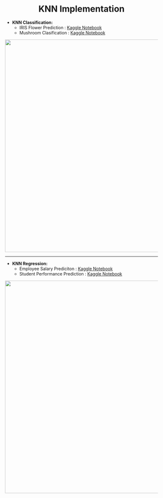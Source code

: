 
<h1 align="center">KNN Implementation</h1>

- **KNN Classification:**
  - IRIS Flower Prediction : [Kaggle Notebook](https://www.kaggle.com/code/snehalsanjaymankar/knn-classification-iris-flower)
  - Mushroom Clasification : [Kaggle Notebook](https://www.kaggle.com/code/snehalsanjaymankar/knn-classification-mushroom-classification)

<img src="https://github.com/mankarsnehal/100-Days-of-Code-Data-Science/blob/main/46.%20Day%2046%20-%20(1%20Sept%202023)%20KNN%20Implementation/KNN%20Classification%20Steps.jpg" height="700px">

---

- **KNN Regression:**
  - Employee Salary Prediciton : [Kaggle Notebook](https://www.kaggle.com/code/snehalsanjaymankar/knn-regression-salary-dataset)
  - Student Performance Prediction : [Kaggle Notebook](https://www.kaggle.com/code/snehalsanjaymankar/knn-regression-student-performance-prediction)

<img src="https://github.com/mankarsnehal/100-Days-of-Code-Data-Science/blob/main/46.%20Day%2046%20-%20(1%20Sept%202023)%20KNN%20Implementation/KNN%20Regression%20Steps.jpg" height="700px">


